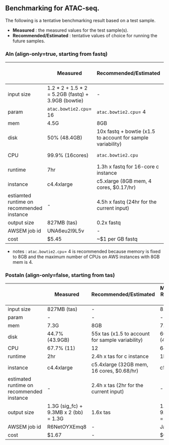 ## Benchmarking for ATAC-seq.

The following is a tentative benchmarking result based on a test sample.
* **Measured** : the measured values for the test sample(s).
* **Recommended/Estimated** : tentative values of choice for running the future samples.

### Aln (align-only=true, starting from fastq)

|   | **Measured** | **Recommended/Estimated** | **Measured after Recommended run** | **Recommended/Estimated (adjusted)** |
| - | -------- | --------- | -------- | --------- |
| input size | 1.2 * 2 + 1.5 * 2 = 5.2GB (fastq) + 3.9GB (bowtie) | - | 1.2 * 2 + 1.5 * 2 = 5.2GB (fastq) + 3.9GB (bowtie) | - |
| param | `atac.bowtie2.cpu`= 16 | `atac.bowtie2.cpu`= 4 | `atac.bowtie2.cpu`= 4 | `atac.bowtie2.cpu`= 4 |
| mem | 4.5G | 8GB | 6.9GB | 8GB |
| disk | 50% (48.4GB) | 10x fastq + bowtie (x1.5 to account for sample variability) | 77.3% (71.4GB) | 10x fastq + bowtie (x1.5 to account for sample variability) |
| CPU | 99.9% (16cores) | `atac.bowtie2.cpu` | 99.4% most of the time (very good) | `atac.bowtie2.cpu` |
| runtime | 7hr | 1.3h x fastq for 16-core c instance | 11.5hr | 2.2h x fastq for 4-core c5 instance |
| instance | c4.4xlarge | c5.xlarge (8GB mem, 4 cores, $0.17/hr) | c5.xlarge | c5.xlarge |
| estiamted runtime on recommended instance | - | 4.5h x fastq (24hr for the current input) | - | 2.2h x fastq |
| output size | 827MB (tas) | 0.2x fastq | 827MB (tas) | 0.2x fastq |
| AWSEM job id | UNA6eu2l9L5v | - | 8kL7te9yMcEd | - |
| cost | $5.45 | ~$1 per GB fastq | $1.02 | ~$0.2 per GB fastq |

* notes : `atac.bowtie2.cpu`= 4 is recommended because memory is fixed to 8GB and the maximum number of CPUs on AWS instances with 8GB mem is 4.

### Postaln (align-only=false, starting from tas)


|   | **Measured** | **Recommended/Estimated** | **Measured after Recommended run** | **Recommended/Estimated (adjusted)** |
| - | -------- | --------- | -------- | --------- |
| input size | 827MB (tas) | - | 827MB (tas) | - |
| param | - | - | - | - |
| mem | 7.3G | 8GB | 7.1GB | 8GB |
| disk | 44.7% (43.9GB) | 55x tas (x1.5 to account for sample variability) | 66.7% (43.9GB) | 55x tas (x1.5 to account for sample variability) |
| CPU | 67.7% (11) | 12 | 64%% (11) | 12 |
| runtime | 2hr | 2.4h x tas for c instance | 1hr 20min | 1.6h x tas for c5 instance |
| instance | c4.4xlarge | c5.4xlarge (32GB mem, 16 cores, $0.68/hr) | c5.4xlarge | c5.4xlarge |
| estimated runtime on recommended instance | - | 2.4h x tas (2hr for the current input) | - | 1.6h x tas |
| output size | 1.3G (sig_fc) + 9.3MB x 2 (bb) = 1.3G | 1.6x tas | 1.3G (sig_fc) + 9.3MB x 2 (bb) = 1.3G | 1.6x tas |
| AWSEM job id | R6NetOYXEmq8 | - | JayG50nKBqXT | - |
| cost | $1.67 | - | $0.9 | ~$1 per GB tas |

